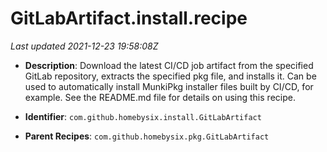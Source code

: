 # GitLabArtifact.install.recipe

_Last updated 2021-12-23 19:58:08Z_

- **Description**: Download the latest CI/CD job artifact from the specified GitLab repository, extracts the specified pkg file, and installs it. Can be used to automatically install MunkiPkg installer files built by CI/CD, for example. See the README.md file for details on using this recipe.

- **Identifier**: `com.github.homebysix.install.GitLabArtifact`

- **Parent Recipes**: `com.github.homebysix.pkg.GitLabArtifact`